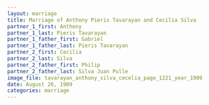 ```yaml
---
layout: marriage
title: Marriage of Anthony Pieris Tavarayan and Cecilia Silva
partner_1_first: Anthony
partner_1_last: Pieris Tavarayan
partner_1_father_first: Gabriel
partner_1_father_last: Pieris Tavarayan
partner_2_first: Cecilia
partner_2_last: Silva
partner_2_father_first: Philip
partner_2_father_last: Silva Juan Pulle
image_file: tavarayan_anthony_silva_cecelia_page_1221_year_1909
date: August 26, 1909
categories: marriage
---
```


